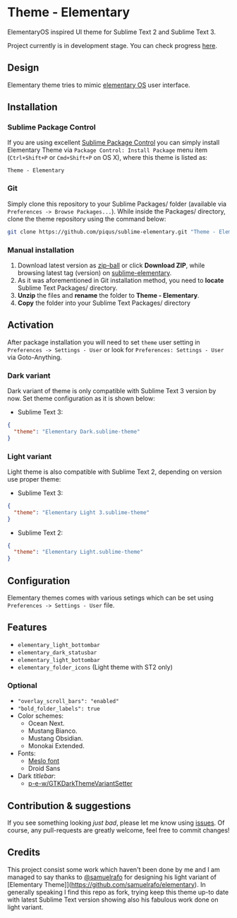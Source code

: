 # Theme - Elementary

ElementaryOS inspired UI theme for Sublime Text 2 and Sublime Text 3.

Project currently is in development stage. You can check progress [here](https://github.com/piqus/sublime-elementary/issues/1).

## Design

Elementary theme tries to mimic [elementary OS](https://github.com/elementary) user interface.

<!-- Screenshots needed on gh-pages branch -->

## Installation

### Sublime Package Control

If you are using excellent [Sublime Package Control](https://packagecontrol.io) you can simply install Elementary Theme via `Package Control: Install Package` menu item (`Ctrl+Shift+P` or `Cmd+Shift+P` on OS X), where this theme is listed as:

```
Theme - Elementary
```

### Git

Simply clone this repository to your Sublime Packages/ folder (available via  `Preferences -> Browse Packages...`). While inside the Packages/ directory, clone the theme repository using the command below:

```bash
git clone https://github.com/piqus/sublime-elementary.git "Theme - Elementary"
```

### Manual installation

1. Download latest version as [zip-ball](https://github.com/piqus/sublime-elementary/archive/0.2.0.zip) or click **Download ZIP**, while browsing latest tag (version) on [sublime-elementary](https://github.com/piqus/sublime-elementary).
2. As it was aforementioned in Git installation method, you need to **locate** Sublime Text Packages/ directory.
3. **Unzip** the files and **rename** the folder to **Theme - Elementary**.
4. **Copy** the folder into your Sublime Text Packages/ directory

## Activation

After package installation you will need to set `theme` user setting in `Preferences -> Settings - User` or look for `Preferences: Settings - User` via Goto-Anything.

### Dark variant

Dark variant of theme is only compatible with Sublime Text 3 version by now. Set theme configuration as it is shown below:

* Sublime Text 3:

```json
{
  "theme": "Elementary Dark.sublime-theme"
}
```

### Light variant

Light theme is also compatible with Sublime Text 2, depending on version use proper theme:

* Sublime Text 3:

```json
{
  "theme": "Elementary Light 3.sublime-theme"
}
```

* Sublime Text 2:

```json
{
  "theme": "Elementary Light.sublime-theme"
}
```

## Configuration

Elementary themes comes with various setings which can be set using `Preferences -> Settings - User` file.

## Features

<!-- Screenshots and description needed -->

* `elementary_light_bottombar`
* `elementary_dark_statusbar`
* `elementary_light_bottombar`
* `elementary_folder_icons` (Light theme with ST2 only)

### Optional

* `"overlay_scroll_bars": "enabled"`
* `"bold_folder_labels": true`
* Color schemes:
	* Ocean Next.
	* Mustang Bianco.
	* Mustang Obsidian.
	* Monokai Extended.
* Fonts:
 	* [Meslo font](https://github.com/andreberg/Meslo-Font)
 	* Droid Sans
* Dark *titlebar*:
	* [p-e-w/GTKDarkThemeVariantSetter](https://github.com/p-e-w/GTKDarkThemeVariantSetter)


## Contribution &amp; suggestions

If you see something looking *just bad*, please let me know using [issues](https://github.com/piqus/sublime-elementary/issues/). Of course, any pull-requests are greatly welcome, feel free to commit changes!

## Credits

This project consist some work which haven't been done by me and I am managed to say thanks to [@samuelrafo](https://github.com/samuelrafo/) for designing his light variant of [Elementary Theme]](https://github.com/samuelrafo/elementary). In generally speaking I find this repo as fork, trying keep this theme up-to date with latest Sublime Text version showing also his fabulous work done on light variant.
